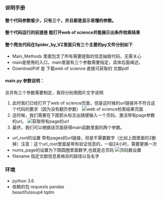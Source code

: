 ### 说明手册

#### 整个代码参数极少，只有三个，并且都是显示易懂的参数。
#### 整个代码运行的前提是 能打开web of science并能展示出条件检索结果
#### 整个爬虫代码在Spider_by_VZ里面只有三个主要的py文件分别如下
* Main_Methods 里面包含了所有需要提取的信息抽取代码，无需关心
* main是使用的入口，main里面有三个参数需要指定，具体后面阐述。
* DownloadPdf 是 下载web of science 直接可获取的 文献pdf


#### main.py 参数说明：
总共有三个参数需要制定，我将分别用图片文字说明

1. 此时我们已经打开了web of science页面，但是这时候的url链接并不符合这个代码的要求（因为没有翻页参数）
![web of science检索结果页面](https://github.com/tangweize/SpiderForWebOfScience/tree/master/assets/ReadMe-1594282295341.png)
2. 这时候，我们需要在下图箭头标志出随便输入一个页码，激活带有page参数的url。
![获取带有page的url](https://github.com/tangweize/SpiderForWebOfScience/tree/master/assets/ReadMe-1594282533769.png)
3. 最终，我们可以根据该页面获得main函数里面的两个参数。

* url_root的设置 带有pages的url链接，但是不需要数字（比如上图里面的2删掉）注意：这个url_root里面是带有验证信息的，一般24小时，需要更换一次
* nums_page的设置为下图圆圈里面数字,也就是总页码
![页码数设置](https://gitee.com/tangweize/SpiderForWebOfScience/tree/master/assets/ReadMe-1594282742570.png)
* filename 指定文献信息表格存的路径以及名字
    
    

### 环境 
* python 3.6
* 依赖的包
requests 
pandas  
beautifulsoup4 
tqdm
